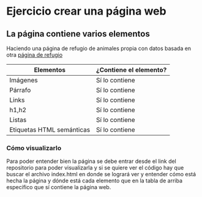 # Ejercicio crear una página web

## La página contiene varios elementos

Haciendo una página de refugio de animales propia con datos basada en otra [página de refugio](https://www.petalatino.com/sobre/nuestros-temas/los-animales-no-son-nuestros-para-abusar-de-ninguna-forma/refugios-de-animales/)

| Elementos |¿Contiene el elemento?|
| ----------| -------------    |
| Imágenes  |  Sí lo contiene  |
| Párrafo   |  Sí lo contiene  |
| Links     |  Sí lo contiene  |
| h1,h2     |  Sí lo contiene  |
| Listas    |  Sí lo contiene  |
|Etiquetas HTML semánticas | Sí lo contiene |

### Cómo visualizarlo

Para poder entender bien la página se debe entrar desde el link del repositorio para poder visualizarla y si se quiere ver el código hay que buscar el archivo index.html en donde se logrará ver y entender cómo está hecha la página y dónde está cada elemento que en la tabla de arriba especifico que sí contiene la página web.
